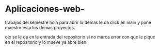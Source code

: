 # Aplicaciones-web-
trabajos del semestre
hola para abrir lo demas le da click 
en main y pone maestro esta los demas proyectos.

ojo se le da en la entrada del repositorio si no marca error
con que le pique en el repositorio y lo mueve ya abre bien.
